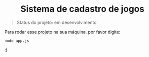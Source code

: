 <h1 align="center">Sistema de cadastro de jogos</h1>

> Status do projeto: em desenvolvimento

Para rodar esse projeto na sua máquina, por favor digite:

```
node app.js
```

:)